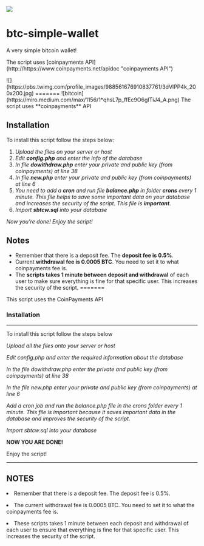 ![](https://s.yimg.com/ny/api/res/1.2/gv6myUcphq.O3RyWKgft2A--~A/YXBwaWQ9aGlnaGxhbmRlcjtzbT0xO3c9ODAw/http://media.zenfs.com/en-US/homerun/ccn_656/15d4c87211f8e1969e4a79f2f13c372c)
# btc-simple-wallet
A very simple bitcoin wallet!

<p>The script uses [coinpayments API](http://https://www.coinpayments.net/apidoc "coinpayments API")</p>
![](https://pbs.twimg.com/profile_images/988561676910837761/3dVlPP4k_200x200.jpg)
=======
![bitcoin](https://miro.medium.com/max/1156/1*qhsL7p_ffEc9O6gITiJ4_A.png)
The script uses **coinpayments** API

## Installation
To install this script follow the steps below:
 1. _Upload the files on your server or host_
 2. _Edit **config.php** and enter the info of the database_
 3. _In file **dowithdraw.php** enter your private and public key (from coinpayments) at line 38_
 4. _In file **new.php** enter your private and public key (from coinpayments) at line 6_
 5. _You need to add a **cron** and run file **balance.php** in folder **crons** every 1 minute. This file helps to save some important data on your database and increases the security of the script. This file is **important**._
 6. _Import **sbtcw.sql** into your database_
 
 *Now you're done! Enjoy the script!*
## Notes
 - Remember that there is a deposit fee. The **deposit fee is 0.5%**.
 - Current **withdrawal fee is 0.0005 BTC**. You need to set it to what coinpayments fee is.
 - The **scripts takes 1 minute between deposit and withdrawal** of each user to make sure everything is fine for that specific user. This increases the security of the script.
=======
<p>This script uses the CoinPayments API</p>

<h3>Installation</h3>
<hr>
<p>To install this script follow the steps below</p>
<p><i>Upload all the files onto your server or host </i></p>
<p><i>Edit config.php and enter the required information about the database</i></p>
<p><i>In the file dowithdraw.php enter the private and public key (from coinpayments) at line 38</i></p>
<p><i>In the file new.php enter your private and public key (from coinpayments) at line 6 </i></p>
<p><i>Add a cron job and run the balance.php file in the crons folder every 1 minute. This file is important because it saves important data in the database and improves the security of the script.</i></p>
<p><i>Import sbtcw.sql into your database</i></p>
<b>NOW YOU ARE DONE!</b>
<p>Enjoy the script!</b>
<hr>
<h2>NOTES</h2>
<p><li> Remember that there is a deposit fee. The deposit fee is 0.5%.</p>
<p><li> The current withdrawal fee is 0.0005 BTC. You need to set it to what the coinpayments fee is.</p>
<p><li> These scripts takes 1 minute between each deposit and withdrawal of each user to ensure that  everything is fine for that specific user. This increases the security of the script.</p>

